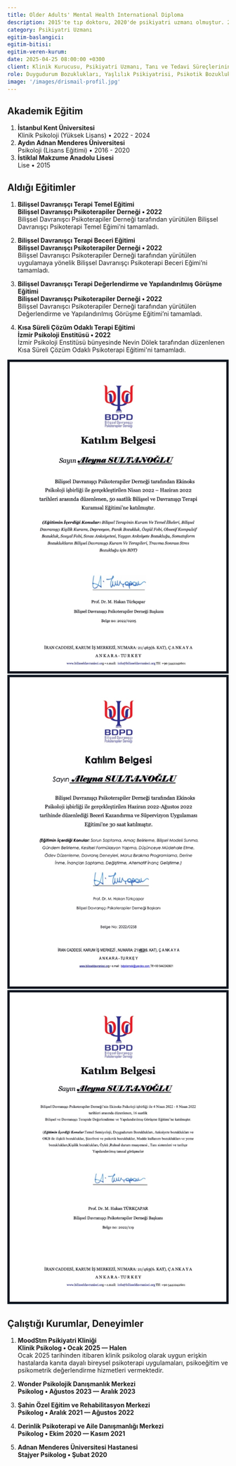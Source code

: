 ```yaml
---
title: Older Adults' Mental Health International Diploma
description: 2015'te tıp doktoru, 2020'de psikiyatri uzmanı olmuştur. 2025'te Avrupa Psikiyatri Birliği board sınavını geçerek <b>Avrupa çapında kabul gören bir yeterlilik derecesi anlamına gelen 'Fellow of the European Board of Psychiatry (FEBP)'</b> ünvanı almıştır.
category: Psikiyatri Uzmanı
egitim-baslangici:
egitim-bitisi:
egitim-veren-kurum:
date: 2025-04-25 08:00:00 +0300
client: Klinik Kurucusu, Psikiyatri Uzmanı, Tanı ve Tedavi Süreçlerinin Yönetimi
role: Duygudurum Bozuklukları, Yaşlılık Psikiyatrisi, Psikotik Bozukluklar, Nöropsikiyatri
image: '/images/drismail-profil.jpg'
---
```


## Akademik Eğitim
1. **İstanbul Kent Üniversitesi**<br>
Klinik Psikoloji (Yüksek Lisans) • 2022 - 2024
2. **Aydın Adnan Menderes Üniversitesi**<br>
Psikoloji (Lisans Eğitimi) • 2016 - 2020
3. **İstiklal Makzume Anadolu Lisesi**<br>
Lise • 2015

## Aldığı Eğitimler
1. **Bilişsel Davranışçı Terapi Temel Eğitimi**<br>
**Bilişsel Davranışçı Psikoterapiler Derneği • 2022**<br>
Bilişsel Davranışcı Psikoterapiler Derneği tarafından yürütülen Bilişsel Davranışçı Psikoterapi Temel Eğimi’ni tamamladı.

2. **Bilişsel Davranışçı Terapi Beceri Eğitimi**<br>
**Bilişsel Davranışçı Psikoterapiler Derneği • 2022**<br>
Bilişsel Davranışcı Psikoterapiler Derneği tarafından yürütülen uygulamaya yönelik Bilişsel Davranışçı Psikoterapi Beceri Eğimi’ni tamamladı.

3. **Bilişsel Davranışçı Terapi Değerlendirme ve Yapılandırılmış Görüşme Eğitimi**<br>
**Bilişsel Davranışçı Psikoterapiler Derneği • 2022**<br>
Bilişsel Davranışcı Psikoterapiler Derneği tarafından yürütülen Değerlendirme ve Yapılandırılmış Görüşme Eğitimi’ni tamamladı.

4. **Kısa Süreli Çözüm Odaklı Terapi Eğitimi**<br>
**İzmir Psikoloji Enstitüsü • 2022**<br>
İzmir Psikoloji Enstitüsü bünyesinde Nevin Dölek tarafından düzenlenen Kısa Süreli Çözüm Odaklı Psikoterapi Eğitimi'ni tamamladı.


<div class="gallery-box">
  <div class="gallery">
    <img src="/images/aleyna-bdt-3.jpg" loading="lazy" alt="Klinik Psikolog Aleyna Sultanoğlu Bilişsel Davranışçı Psikoterapi Temel Eğitim Sertifikası">
    <img src="/images/aleyna-bdt-2.jpg" loading="lazy" alt="Klinik Psikolog Aleyna Sultanoğlu Bilişsel Davranışçı Psikoterapi Beceri Eğitimi Sertifikası">
    <img src="/images/aleyna-bdt-1.jpg" loading="lazy" alt="Klinik Psikolog Aleyna Sultanoğlu Bilişsel Davranışçı Psikoterapi Değerlendirme ve Tanı Eğitimi Sertifikası">
  </div>
</div>

## Çalıştığı Kurumlar, Deneyimler
1. **MoodStm Psikiyatri Kliniği**<br>
**Klinik Psikolog • Ocak 2025 — Halen**<br>
Ocak 2025 tarihinden itibaren klinik psikolog olarak uygun erişkin hastalarda kanıta dayalı bireysel psikoterapi uygulamaları, psikoeğitim ve psikometrik değerlendirme hizmetleri vermektedir.

2. **Wonder Psikolojik Danışmanlık Merkezi**<br>
**Psikolog • Ağustos 2023 — Aralık 2023**<br>

3. **Şahin Özel Eğitim ve Rehabilitasyon Merkezi**<br>
**Psikolog • Aralık 2021 — Ağustos 2022**<br>

4. **Derinlik Psikoterapi ve Aile Danışmanlığı Merkezi**<br>
**Psikolog • Ekim 2020 — Kasım 2021**<br>

5. **Adnan Menderes Üniversitesi Hastanesi**<br>
**Stajyer Psikolog • Şubat 2020**<br>
